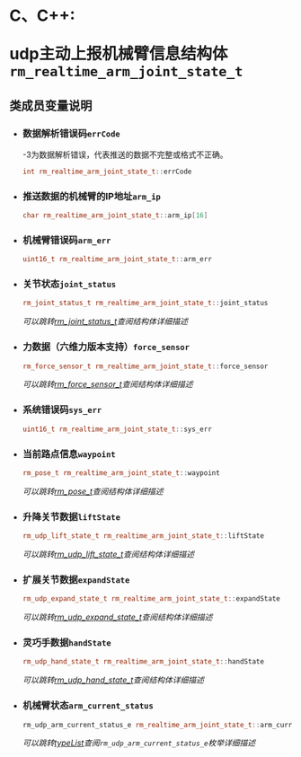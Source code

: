 # <p class="hidden">C、C++: </p>udp主动上报机械臂信息结构体`rm_realtime_arm_joint_state_t`

## 类成员变量说明

- ### 数据解析错误码`errCode`

    -3为数据解析错误，代表推送的数据不完整或格式不正确。

    ```C++
    int rm_realtime_arm_joint_state_t::errCode
    ```

- ### 推送数据的机械臂的IP地址`arm_ip`

    ```C++
    char rm_realtime_arm_joint_state_t::arm_ip[16]
    ```

- ### 机械臂错误码`arm_err`

    ```C++
    uint16_t rm_realtime_arm_joint_state_t::arm_err
    ```

- ### 关节状态`joint_status`

    ```C++
    rm_joint_status_t rm_realtime_arm_joint_state_t::joint_status
    ```

    *可以跳转[rm_joint_status_t](../struct/jointStatus)查阅结构体详细描述*

- ### 力数据（六维力版本支持）`force_sensor`

    ```C++
    rm_force_sensor_t rm_realtime_arm_joint_state_t::force_sensor
    ```

    *可以跳转[rm_force_sensor_t](../struct/forceSensor)查阅结构体详细描述*

- ### 系统错误码`sys_err`

    ```C++
    uint16_t rm_realtime_arm_joint_state_t::sys_err
    ```

- ### 当前路点信息`waypoint`

    ```C++
    rm_pose_t rm_realtime_arm_joint_state_t::waypoint
    ```

    *可以跳转[rm_pose_t](../struct/pose)查阅结构体详细描述*

- ### 升降关节数据`liftState`

    ```C++
    rm_udp_lift_state_t rm_realtime_arm_joint_state_t::liftState
    ```

    *可以跳转[rm_udp_lift_state_t](../struct/udpLiftState)查阅结构体详细描述*

- ### 扩展关节数据`expandState`

    ```C++
    rm_udp_expand_state_t rm_realtime_arm_joint_state_t::expandState
    ```

    *可以跳转[rm_udp_expand_state_t](../struct/udpExpandState)查阅结构体详细描述*

- ### 灵巧手数据`handState`

    ```C++
    rm_udp_hand_state_t rm_realtime_arm_joint_state_t::handState
    ```

    *可以跳转[rm_udp_hand_state_t](../struct/udpHandState)查阅结构体详细描述*

- ### 机械臂状态`arm_current_status`

    ```C++
    rm_udp_arm_current_status_e rm_realtime_arm_joint_state_t::arm_current_status
    ```

    *可以跳转[typeList](../type/typeList)查阅`rm_udp_arm_current_status_e`枚举详细描述*
